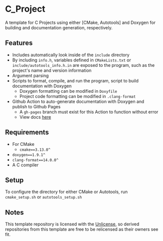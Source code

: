 # C_Project

A template for C Projects using either [CMake, Autotools] and Doxygen for building and documentation generation, respectively. 

## Features

- Includes automatically look inside of the `include` directory
- By including `info.h`, variables defined in `CMakeLists.txt` or `include/autotools_info.h.in` are exposed to the program, such as the project's name and version information
- Argument parsing
- Scripts to format, compile, and run the program, script to build documentation with Doxygen
	- Doxygen formatting can be modified in `Doxyfile`
	- Project code formatting can be modified in `.clang-format`
- Github Action to auto-generate documentation with Doxygen and publish to Github Pages
	- A `gh-pages` branch must exist for this Action to function without error
	- View docs [here](https://charles.systems/C_Project/)

## Requirements

- For CMake
	- `cmake==3.13.0^`
- `doxygen==1.9.1^`
- `clang-format==14.0.0^`
- A C compiler

## Setup
To configure the directory for either CMake or Autotools, run `cmake_setup.sh` or `autotools_setup.sh`

## Notes

This template repository is licensed with the [Unlicense](LICENSE), so derived repositories from this template are free to be relicensed as their owners see fit.
